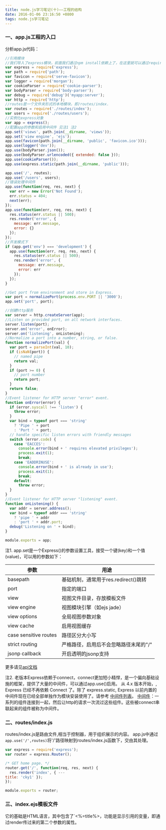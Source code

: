 ```yaml
---
title: node.js学习笔记(十)——工程的结构
date: 2016-01-06 23:16:50 +0800
tags: node.js学习笔记
---
```

### 一、app.js工程的入口
分析app.js代码：
<!-- more -->
```javascript
//引用模块
//我们导入了express模块，前面我们通过npm install依赖上了，在这里就可以通过require直接获取
var express = require('express');
var path = require('path');
var favicon = require('serve-favicon');
var logger = require('morgan');
var cookieParser = require('cookie-parser');
var bodyParser = require('body-parser');
var debug = require('debug')('myapp:server');
var http = require('http');
//routes是一个文件夹形式的本地模块，即/routes/index.
var routes = require('./routes/index');
var users = require('./routes/users');
//实例化express对象
var app = express();
//配置app的参数和启用中间件 见注1 注2
app.set('views', path.join(__dirname, 'views'));
app.set('view engine', 'ejs');
app.use(favicon(path.join(__dirname, 'public', 'favicon.ico')));
app.use(logger('dev'));
app.use(bodyParser.json());
app.use(bodyParser.urlencoded({ extended: false }));
app.use(cookieParser());
app.use(express.static(path.join(__dirname, 'public')));

app.use('/', routes);
app.use('/users', users);
//错误处理中间件
app.use(function(req, res, next) {
  var err = new Error('Not Found');
  err.status = 404;
  next(err);
});
app.use(function(err, req, res, next) {
  res.status(err.status || 500);
  res.render('error', {
    message: err.message,
    error: {}
  });
});
//开发模式下
if (app.get('env') === 'development') {
  app.use(function(err, req, res, next) {
    res.status(err.status || 500);
    res.render('error', {
      message: err.message,
      error: err
    });
  });
}

//Get port from environment and store in Express.
var port = normalizePort(process.env.PORT || '3000');
app.set('port', port);

//创建http服务
var server = http.createServer(app);
//Listen on provided port, on all network interfaces.
server.listen(port);
server.on('error', onError);
server.on('listening', onListening);
//Normalize a port into a number, string, or false.
function normalizePort(val) {
  var port = parseInt(val, 10);
  if (isNaN(port)) {
    // named pipe
    return val;
  }
  if (port >= 0) {
    // port number
    return port;
  }
  return false;
}
//Event listener for HTTP server "error" event.
function onError(error) {
  if (error.syscall !== 'listen') {
    throw error;
  }
  var bind = typeof port === 'string'
    ? 'Pipe ' + port
    : 'Port ' + port;
  // handle specific listen errors with friendly messages
  switch (error.code) {
    case 'EACCES':
      console.error(bind + ' requires elevated privileges');
      process.exit(1);
      break;
    case 'EADDRINUSE':
      console.error(bind + ' is already in use');
      process.exit(1);
      break;
    default:
      throw error;
  }
}
//Event listener for HTTP server "listening" event.
function onListening() {
  var addr = server.address();
  var bind = typeof addr === 'string'
    ? 'pipe ' + addr
    : 'port ' + addr.port;
  debug('Listening on ' + bind);
}

module.exports = app;

```

注1. app.set是一个Express()的参数设置工具，接受一个键(key)和一个值(value)，可以用的参数如下：

|参数|用途|
|--|--|
|basepath|基础机制，通常用于res.redirect()跳转|
|port|指定的端口|
|view|视图文件目录，存放模板文件|
|view engine|视图模块引擎（如ejs jade）|
|view options|全局视图参数对象|
|view cache|启用视图缓存|
|case sensitive routes|路径区分大小写|
|strict routing|严格路径，启用后不会忽略路径末尾的"/"|
|jsonp callback|开启透明的jsonp支持|
更多请见[api文档](http://www.expressjs.com.cn/4x/api.html#app.set)

注2. 老版本Express依赖于connect，connect更加短小精悍，是一个偏向基础设施的框架，提供了大量的中间件，可以通过app.use()启用。
从 4.x 版本开始，, Express 已经不再依赖 Connect 了。除了 express.static, Express 以前内置的中间件现在已经全部单独作为模块安装使用了。请参考 [中间件列表](https://github.com/senchalabs/connect#middleware)。
[中间件](http://www.expressjs.com.cn/guide/using-middleware.html)：一系列的组件连接到一起，然后让http的请求一次流过这些组件。这些被connect串联起来的组件被称为中间件。

### 二、routes/index.js
routes/index.js是路由文件,相当于控制器，用于组织展示的内容。
app.js中通过`app.use('/',routes)`将'/'路径映射到routes/index.js函数下，交由其处理。
```javascript
var express = require('express');
var router = express.Router();

/* GET home page. */
router.get('/', function(req, res, next) {
  res.render('index', { ---
title: 'cky1' });
});

module.exports = router;
```	

### 三、index.ejs模板文件
它的基础是HTML语言，其中包含了`<%=title%>，功能是显示引用的变量，即通过render传过来的第二个参数的属性。